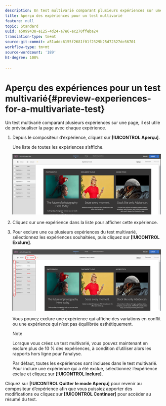 ```yaml
---
description: Un test multivarié comparant plusieurs expériences sur une page, il est utile de prévisualiser la page avec chaque expérience.
title: Aperçu des expériences pour un test multivarié
feature: null
topic: Standard
uuid: a5099438-e125-4d24-a7e6-ec270ffeba24
translation-type: tm+mt
source-git-commit: a51addc6155f2681f01f2329b25d72327de36701
workflow-type: tm+mt
source-wordcount: '189'
ht-degree: 100%

---
```



# Aperçu des expériences pour un test multivarié{#preview-experiences-for-a-multivariate-test}

Un test multivarié comparant plusieurs expériences sur une page, il est utile de prévisualiser la page avec chaque expérience.

1. Depuis le compositeur d’expérience, cliquez sur **[!UICONTROL Aperçu]**.

   Une liste de toutes les expériences s’affiche.

   ![](assets/preview.png)

1. Cliquez sur une expérience dans la liste pour afficher cette expérience.

1. Pour exclure une ou plusieurs expériences du test multivarié, sélectionnez les expériences souhaitées, puis cliquez sur **[!UICONTROL Exclure]**.

   ![Exclusion d’expériences](/help/c-activities/c-multivariate-testing/t-create-multivariate-test/assets/preview-mvt-exclude.png)

   Vous pouvez exclure une expérience qui affiche des variations en conflit ou une expérience qui n’est pas équilibrée esthétiquement.

   >[!NOTE]
   >
   >Lorsque vous créez un test multivarié, vous pouvez maintenant en exclure plus de 10 % des expériences, à condition d’utiliser alors les rapports hors ligne pour l’analyse.

   Par défaut, toutes les expériences sont incluses dans le test multivarié. Pour inclure une expérience qui a été exclue, sélectionnez l’expérience exclue et cliquez sur **[!UICONTROL Inclure]**.

Cliquez sur **[!UICONTROL Quitter le mode Aperçu]** pour revenir au compositeur d’expérience afin que vous puissiez apporter des modifications ou cliquez sur **[!UICONTROL Continuer]** pour accéder au résumé du test.

